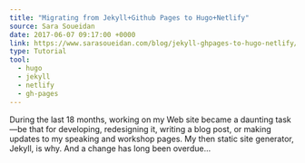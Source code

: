 ```yaml
---
title: "Migrating from Jekyll+Github Pages to Hugo+Netlify"
source: Sara Soueidan
date: 2017-06-07 09:17:00 +0000
link: https://www.sarasoueidan.com/blog/jekyll-ghpages-to-hugo-netlify/
type: Tutorial
tool:
  - hugo
  - jekyll
  - netlify
  - gh-pages
---
```

During the last 18 months, working on my Web site became a daunting task—be that for developing, redesigning it, writing a blog post, or making updates to my speaking and workshop pages. My then static site generator, Jekyll, is why. And a change has long been overdue...




